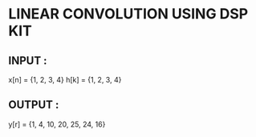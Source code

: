 # LINEAR CONVOLUTION USING DSP KIT
## INPUT :
x[n] = {1, 2, 3, 4}
h[k] = {1, 2, 3, 4}

## OUTPUT :
y[r] = {1, 4, 10, 20, 25, 24, 16}
